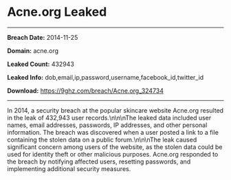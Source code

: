 # Acne.org Leaked

------------
**Breach Date:** 2014-11-25

**Domain:** acne.org

**Leaked Count:** 432943

**Leaked Info:** dob,email,ip,password,username,facebook_id,twitter_id

**Download:** https://9ghz.com/breach/Acne.org_324734

------------
In 2014, a security breach at the popular skincare website Acne.org resulted in the leak of 432,943 user records.\n\n\nThe leaked data included user names, email addresses, passwords, IP addresses, and other personal information. The breach was discovered when a user posted a link to a file containing the stolen data on a public forum.\n\n\nThe leak caused significant concern among users of the website, as the stolen data could be used for identity theft or other malicious purposes. Acne.org responded to the breach by notifying affected users, resetting passwords, and implementing additional security measures.
